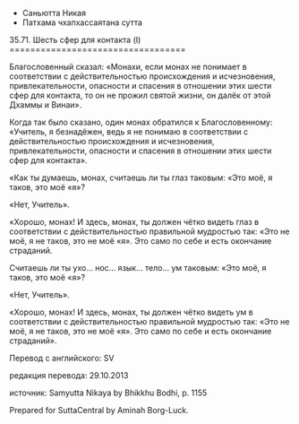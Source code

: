 









* Саньютта Никая
* Патхама чхапхассаятана сутта


35\.71\. Шесть сфер для контакта \(I\)
\=\=\=\=\=\=\=\=\=\=\=\=\=\=\=\=\=\=\=\=\=\=\=\=\=\=\=\=\=\=\=\=\=\=



Благословенный сказал: «Монахи, если монах не понимает в соответствии с действительностью происхождения и исчезновения, привлекательности, опасности и спасения в отношении этих шести сфер для контакта, то он не прожил святой жизни, он далёк от этой Дхаммы и Винаи»\.


Когда так было сказано, один монах обратился к Благословенному: «Учитель, я безнадёжен, ведь я не понимаю в соответствии с действительностью происхождения и исчезновения, привлекательности, опасности и спасения в отношении этих шести сфер для контакта»\.


«Как ты думаешь, монах, считаешь ли ты глаз таковым: «Это моё, я таков, это моё «я»?


«Нет, Учитель»\.


«Хорошо, монах\! И здесь, монах, ты должен чётко видеть глаз в соответствии с действительностью правильной мудростью так: «Это не моё, я не таков, это не моё «я»\. Это само по себе и есть окончание страданий\.


Считаешь ли ты ухо… нос… язык… тело… ум таковым: «Это моё, я таков, это моё «я»?


«Нет, Учитель»\.


«Хорошо, монах\! И здесь, монах, ты должен чётко видеть ум в соответствии с действительностью правильной мудростью так: «Это не моё, я не таков, это не моё «я»\. Это само по себе и есть окончание страданий»\.



Перевод с английского: SV


редакция перевода: 29\.10\.2013


источник: Samyutta Nikaya by Bhikkhu Bodhi, p\. 1155


Prepared for SuttaCentral by Aminah Borg\-Luck\.






